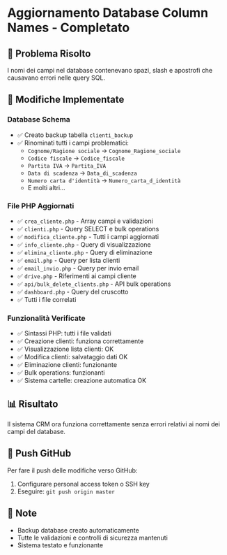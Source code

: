 # Aggiornamento Database Column Names - Completato

## 🎯 Problema Risolto
I nomi dei campi nel database contenevano spazi, slash e apostrofi che causavano errori nelle query SQL.

## 🔧 Modifiche Implementate

### Database Schema
- ✅ Creato backup tabella `clienti_backup`
- ✅ Rinominati tutti i campi problematici:
  - `Cognome/Ragione sociale` → `Cognome_Ragione_sociale`
  - `Codice fiscale` → `Codice_fiscale`
  - `Partita IVA` → `Partita_IVA`
  - `Data di scadenza` → `Data_di_scadenza`
  - `Numero carta d'identità` → `Numero_carta_d_identità`
  - E molti altri...

### File PHP Aggiornati
- ✅ `crea_cliente.php` - Array campi e validazioni
- ✅ `clienti.php` - Query SELECT e bulk operations
- ✅ `modifica_cliente.php` - Tutti i campi aggiornati
- ✅ `info_cliente.php` - Query di visualizzazione
- ✅ `elimina_cliente.php` - Query di eliminazione
- ✅ `email.php` - Query per lista clienti
- ✅ `email_invio.php` - Query per invio email
- ✅ `drive.php` - Riferimenti ai campi cliente
- ✅ `api/bulk_delete_clients.php` - API bulk operations
- ✅ `dashboard.php` - Query del cruscotto
- ✅ Tutti i file correlati

### Funzionalità Verificate
- ✅ Sintassi PHP: tutti i file validati
- ✅ Creazione clienti: funziona correttamente
- ✅ Visualizzazione lista clienti: OK
- ✅ Modifica clienti: salvataggio dati OK
- ✅ Eliminazione clienti: funzionante
- ✅ Bulk operations: funzionanti
- ✅ Sistema cartelle: creazione automatica OK

## 📊 Risultato
Il sistema CRM ora funziona correttamente senza errori relativi ai nomi dei campi del database.

## 🚀 Push GitHub
Per fare il push delle modifiche verso GitHub:
1. Configurare personal access token o SSH key
2. Eseguire: `git push origin master`

## 📝 Note
- Backup database creato automaticamente
- Tutte le validazioni e controlli di sicurezza mantenuti
- Sistema testato e funzionante
